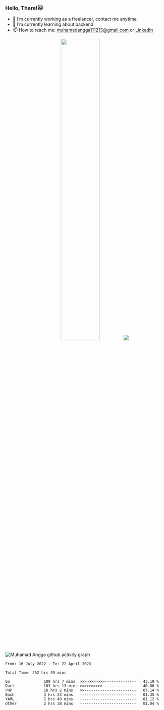 
### Hello, There!🐱

- 🔭 I’m currently working as a freelancer, contact me anytime
- 🌱 I’m currently learning about backend
- 📫 How to reach me: [muhamadangga111213@gmail.com](mailto:muhamadangga111213@gmail.com) or [LinkedIn](https://www.linkedin.com/in/muhamad-angga)

<p align="center">
    <img width="49.5%" src="https://github-readme-stats.vercel.app/api?username=muhangga&count_private=true&theme=ocean_dark&show_icons=true" />
    &nbsp;
    <img src="https://github-readme-stats.vercel.app/api/top-langs/?username=muhangga&langs_count=8&layout=compact&theme=ocean_dark&show_icons=true" />
</p>

![Muhamad Angga github activity graph](https://github-readme-activity-graph.cyclic.app/graph?username=muhangga&custom_title=Angga&color=708090&theme=github-dark)


<!--START_SECTION:waka-->

```text
From: 16 July 2022 - To: 22 April 2023

Total Time: 252 hrs 39 mins

Go               109 hrs 7 mins  >>>>>>>>>>>--------------   43.19 %
Dart             103 hrs 13 mins >>>>>>>>>>---------------   40.86 %
PHP              18 hrs 2 mins   >>-----------------------   07.14 %
Bash             3 hrs 23 mins   -------------------------   01.35 %
YAML             2 hrs 49 mins   -------------------------   01.12 %
Other            2 hrs 38 mins   -------------------------   01.04 %
```

<!--END_SECTION:waka-->
